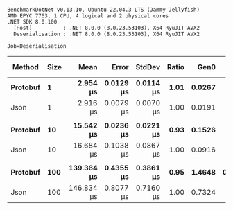 ```

BenchmarkDotNet v0.13.10, Ubuntu 22.04.3 LTS (Jammy Jellyfish)
AMD EPYC 7763, 1 CPU, 4 logical and 2 physical cores
.NET SDK 8.0.100
  [Host]          : .NET 8.0.0 (8.0.23.53103), X64 RyuJIT AVX2
  Deserialisation : .NET 8.0.0 (8.0.23.53103), X64 RyuJIT AVX2

Job=Deserialisation  

```
| Method   | Size | Mean       | Error     | StdDev    | Ratio | Gen0   | Gen1   | Allocated | Alloc Ratio |
|--------- |----- |-----------:|----------:|----------:|------:|-------:|-------:|----------:|------------:|
| **Protobuf** | **1**    |   **2.954 μs** | **0.0129 μs** | **0.0114 μs** |  **1.01** | **0.0267** |      **-** |   **2.45 KB** |        **1.52** |
| Json     | 1    |   2.916 μs | 0.0079 μs | 0.0070 μs |  1.00 | 0.0191 |      - |   1.62 KB |        1.00 |
|          |      |            |           |           |       |        |        |           |             |
| **Protobuf** | **10**   |  **15.542 μs** | **0.0236 μs** | **0.0221 μs** |  **0.93** | **0.1526** |      **-** |  **13.78 KB** |        **1.56** |
| Json     | 10   |  16.684 μs | 0.1038 μs | 0.0867 μs |  1.00 | 0.0916 |      - |   8.83 KB |        1.00 |
|          |      |            |           |           |       |        |        |           |             |
| **Protobuf** | **100**  | **139.364 μs** | **0.4355 μs** | **0.3861 μs** |  **0.95** | **1.4648** | **0.2441** | **123.52 KB** |        **1.58** |
| Json     | 100  | 146.834 μs | 0.8077 μs | 0.7160 μs |  1.00 | 0.7324 |      - |  78.29 KB |        1.00 |
